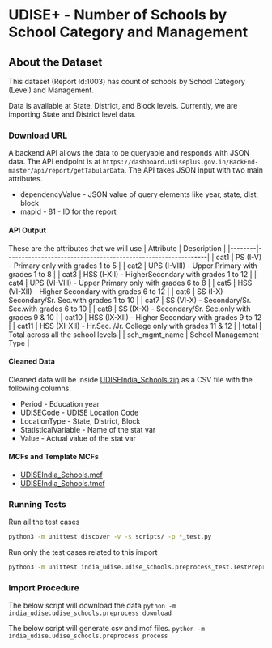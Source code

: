 # UDISE+ - Number of Schools by School Category and Management

## About the Dataset
This dataset (Report Id:1003) has count of schools by School Category (Level) and Management.

Data is available at State, District, and Block levels. Currently, we are importing State and District level data.

### Download URL
A backend API allows the data to be queryable and responds with JSON data. The API endpoint is at `https://dashboard.udiseplus.gov.in/BackEnd-master/api/report/getTabularData`. The API takes JSON input with two main attributes.

- dependencyValue - JSON value of query elements like year, state, dist, block
- mapid - 81 - ID for the report

#### API Output
These are the attributes that we will use
| Attribute       | Description                                                  |
|--------|--------------------------------------------------------------|
| cat1   | PS (I-V) - Primary only with grades 1 to 5                   |
| cat2   | UPS (I-VIII) - Upper Primary with grades 1 to 8               |
| cat3   |  HSS (I-XII) - HigherSecondary with grades 1 to 12           |
| cat4   | UPS (VI-VIII) - Upper Primary only with grades 6 to 8        |
| cat5   | HSS (VI-XII)    - Higher Secondary with grades 6 to 12       |
| cat6   | SS (I-X) - Secondary/Sr. Sec.with grades 1 to 10             |
| cat7   | SS (VI-X) - Secondary/Sr. Sec.with grades 6 to 10            |
| cat8   | SS (IX-X) - Secondary/Sr. Sec.only with grades 9 & 10        |
| cat10  | HSS (IX-XII) - Higher Secondary with grades 9 to 12          |
| cat11  | HSS (XI-XII) - Hr.Sec. /Jr. College only with grades 11 & 12 |
| total  | Total across all the school levels |
| sch_mgmt_name  | School Management Type |


#### Cleaned Data
Cleaned data will be inside [UDISEIndia_Schools.zip](UDISEIndia_Schools.zip) as a CSV file with the following columns.

- Period - Education year
- UDISECode  - UDISE Location Code
- LocationType  - State, District, Block
- StatisticalVariable - Name of the stat var
- Value - Actual value of the stat var

#### MCFs and Template MCFs
- [UDISEIndia_Schools.mcf](UDISEIndia_Schools.mcf)
- [UDISEIndia_Schools.tmcf](UDISEIndia_Schools.tmcf)

### Running Tests

Run all the test cases

```bash
python3 -m unittest discover -v -s scripts/ -p *_test.py
```

Run only the test cases related to this import

```bash
python3 -m unittest india_udise.udise_schools.preprocess_test.TestPreprocess
```

### Import Procedure

The below script will download the data
`python -m india_udise.udise_schools.preprocess download`

The below script will generate csv and mcf files.
`python -m india_udise.udise_schools.preprocess process`
